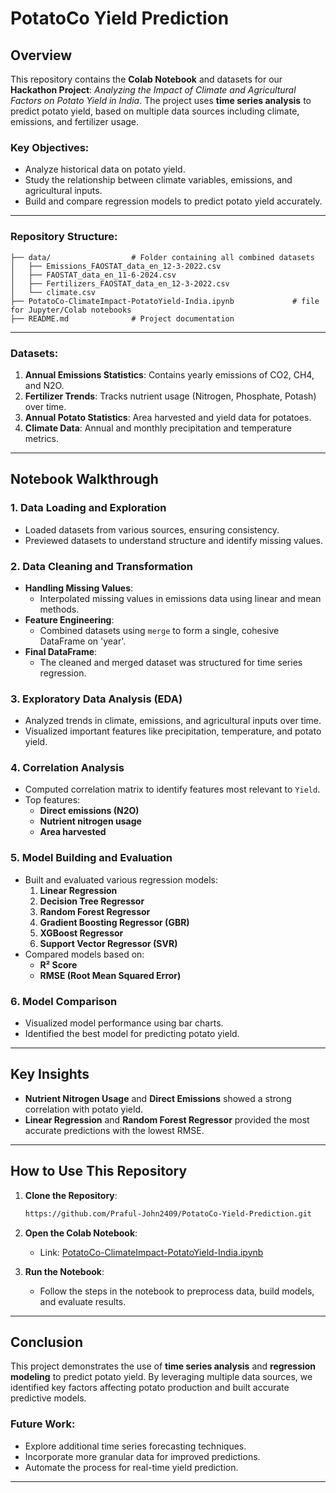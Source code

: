 # PotatoCo Yield Prediction

## Overview
This repository contains the **Colab Notebook** and datasets for our **Hackathon Project**: _Analyzing the Impact of Climate and Agricultural Factors on Potato Yield in India_. The project uses **time series analysis** to predict potato yield, based on multiple data sources including climate, emissions, and fertilizer usage.

### Key Objectives:
- Analyze historical data on potato yield.
- Study the relationship between climate variables, emissions, and agricultural inputs.
- Build and compare regression models to predict potato yield accurately.

---

### Repository Structure:

```
├── data/                  # Folder containing all combined datasets
│   ├── Emissions_FAOSTAT_data_en_12-3-2022.csv
│   ├── FAOSTAT_data_en_11-6-2024.csv
│   ├── Fertilizers_FAOSTAT_data_en_12-3-2022.csv
│   └── climate.csv
├── PotatoCo-ClimateImpact-PotatoYield-India.ipynb             # file for Jupyter/Colab notebooks
├── README.md              # Project documentation
```
---


### Datasets:
1. **Annual Emissions Statistics**: Contains yearly emissions of CO2, CH4, and N2O.
2. **Fertilizer Trends**: Tracks nutrient usage (Nitrogen, Phosphate, Potash) over time.
3. **Annual Potato Statistics**: Area harvested and yield data for potatoes.
4. **Climate Data**: Annual and monthly precipitation and temperature metrics.

---

## Notebook Walkthrough

### 1. **Data Loading and Exploration**
   - Loaded datasets from various sources, ensuring consistency.
   - Previewed datasets to understand structure and identify missing values.

### 2. **Data Cleaning and Transformation**
   - **Handling Missing Values**:
     - Interpolated missing values in emissions data using linear and mean methods.
   - **Feature Engineering**:
     - Combined datasets using `merge` to form a single, cohesive DataFrame on 'year'.
   - **Final DataFrame**:
     - The cleaned and merged dataset was structured for time series regression.

### 3. **Exploratory Data Analysis (EDA)**
   - Analyzed trends in climate, emissions, and agricultural inputs over time.
   - Visualized important features like precipitation, temperature, and potato yield.

### 4. **Correlation Analysis**
   - Computed correlation matrix to identify features most relevant to `Yield`.
   - Top features:
     - **Direct emissions (N2O)**
     - **Nutrient nitrogen usage**
     - **Area harvested**

### 5. **Model Building and Evaluation**
   - Built and evaluated various regression models:
     1. **Linear Regression**
     2. **Decision Tree Regressor**
     3. **Random Forest Regressor**
     4. **Gradient Boosting Regressor (GBR)**
     5. **XGBoost Regressor**
     6. **Support Vector Regressor (SVR)**
   - Compared models based on:
     - **R² Score**
     - **RMSE (Root Mean Squared Error)**

### 6. **Model Comparison**
   - Visualized model performance using bar charts.
   - Identified the best model for predicting potato yield.

---

## Key Insights
- **Nutrient Nitrogen Usage** and **Direct Emissions** showed a strong correlation with potato yield.
- **Linear Regression** and **Random Forest Regressor** provided the most accurate predictions with the lowest RMSE.

---

## How to Use This Repository

1. **Clone the Repository**:
   ```bash
   https://github.com/Praful-John2409/PotatoCo-Yield-Prediction.git
   ```
   
2. **Open the Colab Notebook**:
   - Link: [PotatoCo-ClimateImpact-PotatoYield-India.ipynb]([https://colab.research.google.com/drive/some-notebook-link](https://colab.research.google.com/drive/1Q9pjNmqGZ11Qrna1ZOyZ9nU8B9rnMqD8?usp=sharing))
   
3. **Run the Notebook**:
   - Follow the steps in the notebook to preprocess data, build models, and evaluate results.

---

## Conclusion
This project demonstrates the use of **time series analysis** and **regression modeling** to predict potato yield. By leveraging multiple data sources, we identified key factors affecting potato production and built accurate predictive models.

### Future Work:
- Explore additional time series forecasting techniques.
- Incorporate more granular data for improved predictions.
- Automate the process for real-time yield prediction.

---
